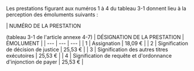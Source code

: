 Les prestations figurant aux numéros 1 à 4 du tableau 3-1 donnent lieu à la perception des émoluments suivants :




| 
NUMÉRO DE LA PRESTATION

(tableau 3-1 de l'article annexe 4-7) | 
DÉSIGNATION DE LA PRESTATION | 
ÉMOLUMENT |
| --- | --- | --- |
| 
1 | 
Assignation | 
18,09 € |
| 
2 | 
Signification de décision de justice | 
25,53 € |
| 
3 | 
Signification des autres titres exécutoires | 
25,53 € |
| 
4 | 
Signification de requête et d'ordonnance d'injonction de payer | 
25,53 € |

